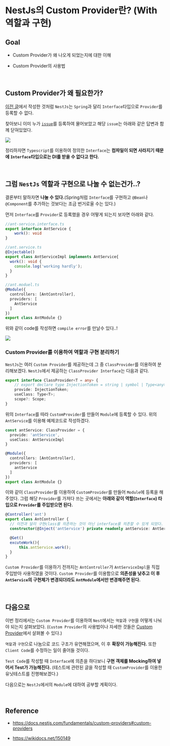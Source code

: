NestJs의 Custom Provider란? (With 역할과 구현)
===

## Goal

- Custom Provider가 왜 나오게 되었는지에 대한 이해

- Custom Provider의 사용법

<br>

## Custom Provider가 왜 필요한가?

[이전 글](https://velog.io/@dev_leewoooo/NestJs-Provider)에서 작성한 것처럼 `NestJs`는 `Spring`과 달리 `Interface`타입으로 `Provider`를 등록할 수 없다. 

찾아보니 이미 누가 [`issue`](https://github.com/nestjs/nest/issues/43)를 등록하여 물어보았고 해당 `issue`는 아래와 같은 답변과 함께 닫혀있었다.

<img src = https://user-images.githubusercontent.com/74294325/160842891-68f85b48-b380-4a6b-b48d-91df993aa908.png>

<br>

정리하자면 `Typescript`를 이용하여 정의한 `Interface`는 **컴파일이 되면 사라지기 때문에 `Interface`타입으로는 DI를 받을 수 없다고 한다.**

<br>

## 그럼 `NestJs` 역할과 구현으로 나눌 수 없는건가..?

결론부터 말하자면 **나눌 수 있다.**(Spring처럼 `Interface`를 구현하고 `@Bean`나 `@Component`를 추가하는 것보다는 조금 번거로울 수는 있다.)


먼저 `Interface`를 `Provider`로 등록했을 경우 어떻게 되는지 보자면 아래와 같다.

```ts
//ant-service.interface.ts
export interface AntService {
    work(): void
}

//ant.service.ts
@Injectable()
export class AntServiceImpl implements AntService{
  work(): void {
    console.log('working hardly');
  }
}

//ant.moduel.ts
@Module({
  controllers: [AntController],
  providers: [
    AntService
  ]
})
export class AntModule {}
```

위와 같이 code를 작성하면 `compile error`를 만날수 있다..!

<img src = https://user-images.githubusercontent.com/74294325/160847441-c31deb15-224a-48e5-a349-1d677490e7eb.png>

<br>

### Custom Provider를 이용하여 역할과 구현 분리하기

`NestJs`는 여러 `Custom Provider`를 제공하는데 그 중 `ClassProvider`를 이용하여 분리해보겠다. `NestJs`에서 제공하는 `ClassProvider Interface`는 다음과 같다.

```ts
export interface ClassProvider<T = any> {
    // export declare type InjectionToken = string | symbol | Type<any> | Abstract<any> | Function;
    provide: InjectionToken;
    useClass: Type<T>;
    scope?: Scope;
}
```

위의 `Interface`를 따라 `CustomProvider`를 만들어 `Module`에 등록할 수 있다. 위의 `AntService`를 이용해 예제코드로 작성하겠다.

```ts
const antService: ClassProvider = {
  provide: 'antService',
  useClass: AntServiceImpl
} 

@Module({
  controllers: [AntController],
  providers: [
    antService
  ]
})
export class AntModule {}
```

이와 같이 `ClassProvider`를 이용하여 `CustomProvider`를 만들어 `Module`에 등록을 해주었다. 그럼 해당 `Provider`를 가져다 쓰는 곳에서는 **아래와 같이 역할(`Interface`) 타입으로 `Provider`를 주입받으면 된다.**

```ts
@Controller('ant')
export class AntController {
  // 이전과 달리 구현class를 의존하는 것이 아닌 interface를 의존할 수 있게 되었다.
  constructor(@Inject('antService') private readonly antService: AntService){}

  @Get()
  excuteWork(){
      this.antService.work();
  }
}
```

`Custom Provider`를 이용하기 전까지는 `AntController`가 `AntServiceImpl`을 직접 주입받아 사용하였을 것이다. `Custom Provider`를 이용함으로 **의존성을 낮추고 이 후 `AntService`의 구현체가 변경되더라도 `AntModule`에서만 변경해주면 된다.**

<Br>

## 다음으로

이번 정리에서는 `Custom Provider`를 이용하여 `Nest`에서는 `역할`과 `구현`을 어떻게 나눠야 되는지 살펴보았다. (`Custom Provider`의 사용법이나 자세한 것들은 [Custom Provider](https://docs.nestjs.com/fundamentals/custom-providers#custom-providers)에서 살펴볼 수 있다.)

`역할`과 `구현`으로 나눔으로 코드 구조가 유연해졌으며, 이 후 **확장이 가능해진다.** 또한 `Client Code`를 수정하는 일이 줄어들 것이다.

`Test Code`를 작성할 때 `Interface`에 의존을 하다보니 **구현 객체를 Mocking하여 넣어서 Test가 가능해진다.** (테스트에 관련된 글을 작성할 때 `CustomProvider`를 이용한 유닛테스트를 진행해보겠다.)

다음으로는 `NestJs`에서의 `Module`에 대하여 공부할 계획이다.

<br>

## Reference

- https://docs.nestjs.com/fundamentals/custom-providers#custom-providers

- https://wikidocs.net/150149
